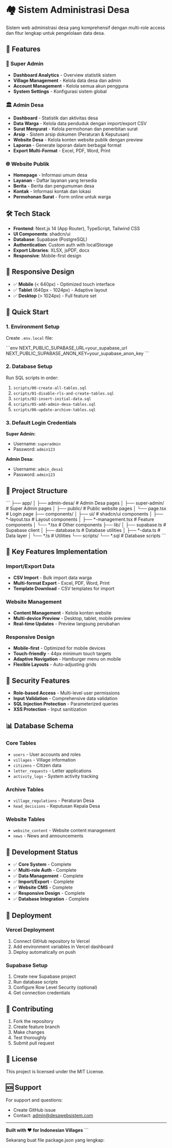 # 🏘️ Sistem Administrasi Desa

Sistem web administrasi desa yang komprehensif dengan multi-role access dan fitur lengkap untuk pengelolaan data desa.

## 🌟 Features

### 👑 Super Admin
- **Dashboard Analytics** - Overview statistik sistem
- **Village Management** - Kelola data desa dan admin
- **Account Management** - Kelola semua akun pengguna
- **System Settings** - Konfigurasi sistem global

### 🏛️ Admin Desa
- **Dashboard** - Statistik dan aktivitas desa
- **Data Warga** - Kelola data penduduk dengan import/export CSV
- **Surat Menyurat** - Kelola permohonan dan penerbitan surat
- **Arsip** - Sistem arsip dokumen (Peraturan & Keputusan)
- **Website Desa** - Kelola konten website publik dengan preview
- **Laporan** - Generate laporan dalam berbagai format
- **Export Multi-Format** - Excel, PDF, Word, Print

### 🌐 Website Publik
- **Homepage** - Informasi umum desa
- **Layanan** - Daftar layanan yang tersedia
- **Berita** - Berita dan pengumuman desa
- **Kontak** - Informasi kontak dan lokasi
- **Permohonan Surat** - Form online untuk warga

## 🛠️ Tech Stack

- **Frontend**: Next.js 14 (App Router), TypeScript, Tailwind CSS
- **UI Components**: shadcn/ui
- **Database**: Supabase (PostgreSQL)
- **Authentication**: Custom auth with localStorage
- **Export Libraries**: XLSX, jsPDF, docx
- **Responsive**: Mobile-first design

## 📱 Responsive Design

- ✅ **Mobile** (< 640px) - Optimized touch interface
- ✅ **Tablet** (640px - 1024px) - Adaptive layout
- ✅ **Desktop** (> 1024px) - Full feature set

## 🚀 Quick Start

### 1. Environment Setup

Create `.env.local` file:

\`\`\`env
NEXT_PUBLIC_SUPABASE_URL=your_supabase_url
NEXT_PUBLIC_SUPABASE_ANON_KEY=your_supabase_anon_key
\`\`\`

### 2. Database Setup

Run SQL scripts in order:
1. `scripts/00-create-all-tables.sql`
2. `scripts/01-disable-rls-and-create-tables.sql`
3. `scripts/02-insert-initial-data.sql`
4. `scripts/05-add-admin-desa-tables.sql`
5. `scripts/06-update-archive-tables.sql`

### 3. Default Login Credentials

**Super Admin:**
- Username: `superadmin`
- Password: `admin123`

**Admin Desa:**
- Username: `admin_desa1`
- Password: `admin123`

## 📁 Project Structure

\`\`\`
├── app/
│   ├── admin-desa/          # Admin Desa pages
│   ├── super-admin/         # Super Admin pages
│   ├── public/              # Public website pages
│   └── page.tsx             # Login page
├── components/
│   ├── ui/                  # shadcn/ui components
│   ├── *-layout.tsx         # Layout components
│   ├── *-management.tsx     # Feature components
│   └── *.tsx                # Other components
├── lib/
│   ├── supabase.ts          # Supabase client
│   ├── database.ts          # Database utilities
│   ├── *-data.ts            # Data layer
│   └── *.ts                 # Utilities
└── scripts/
    └── *.sql                # Database scripts
\`\`\`

## 🔧 Key Features Implementation

### Import/Export Data
- **CSV Import** - Bulk import data warga
- **Multi-format Export** - Excel, PDF, Word, Print
- **Template Download** - CSV templates for import

### Website Management
- **Content Management** - Kelola konten website
- **Multi-device Preview** - Desktop, tablet, mobile preview
- **Real-time Updates** - Preview langsung perubahan

### Responsive Design
- **Mobile-first** - Optimized for mobile devices
- **Touch-friendly** - 44px minimum touch targets
- **Adaptive Navigation** - Hamburger menu on mobile
- **Flexible Layouts** - Auto-adjusting grids

## 🔐 Security Features

- **Role-based Access** - Multi-level user permissions
- **Input Validation** - Comprehensive data validation
- **SQL Injection Protection** - Parameterized queries
- **XSS Protection** - Input sanitization

## 📊 Database Schema

### Core Tables
- `users` - User accounts and roles
- `villages` - Village information
- `citizens` - Citizen data
- `letter_requests` - Letter applications
- `activity_logs` - System activity tracking

### Archive Tables
- `village_regulations` - Peraturan Desa
- `head_decisions` - Keputusan Kepala Desa

### Website Tables
- `website_content` - Website content management
- `news` - News and announcements

## 🎯 Development Status

- ✅ **Core System** - Complete
- ✅ **Multi-role Auth** - Complete
- ✅ **Data Management** - Complete
- ✅ **Import/Export** - Complete
- ✅ **Website CMS** - Complete
- ✅ **Responsive Design** - Complete
- ✅ **Database Integration** - Complete

## 🚀 Deployment

### Vercel Deployment
1. Connect GitHub repository to Vercel
2. Add environment variables in Vercel dashboard
3. Deploy automatically on push

### Supabase Setup
1. Create new Supabase project
2. Run database scripts
3. Configure Row Level Security (optional)
4. Get connection credentials

## 📝 Contributing

1. Fork the repository
2. Create feature branch
3. Make changes
4. Test thoroughly
5. Submit pull request

## 📄 License

This project is licensed under the MIT License.

## 🆘 Support

For support and questions:
- Create GitHub issue
- Contact: admin@desawebsistem.com

---

**Built with ❤️ for Indonesian Villages**
\`\`\`

Sekarang buat file package.json yang lengkap:
